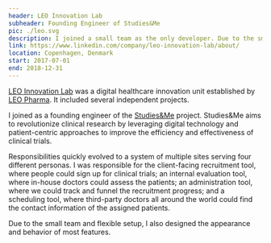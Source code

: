 ```yaml
---
header: LEO Innovation Lab
subheader: Founding Engineer of Studies&Me
pic: ./leo.svg
description: I joined a small team as the only developer. Due to the small team and flexible setup, I also designed the appearance and behavior of many features. My responsibilities quickly evolved from a simple website to a system of multiple sites serving four different personas and a Node.js middle layer that took care of the business logic and the database.
link: https://www.linkedin.com/company/leo-innovation-lab/about/
location: Copenhagen, Denmark
start: 2017-07-01
end: 2018-12-31
---
```


[LEO Innovation Lab](https://www.linkedin.com/company/leo-innovation-lab/) was a digital healthcare innovation unit established by [LEO Pharma](https://www.leo-pharma.com/). It included several independent projects.

I joined as a founding engineer of the [Studies&Me](https://studiesandme.com/) project. Studies&Me aims to revolutionize clinical research by leveraging digital technology and patient-centric approaches to improve the efficiency and effectiveness of clinical trials.

Responsibilities quickly evolved to a system of multiple sites serving four different personas. I was responsible for the client-facing recruitment tool, where people could sign up for clinical trials; an internal evaluation tool, where in-house doctors could assess the patients; an administration tool, where we could track and funnel the recruitment progress; and a scheduling tool, where third-party doctors all around the world could find the contact information of the assigned patients.

Due to the small team and flexible setup, I also designed the appearance and behavior of most features.
